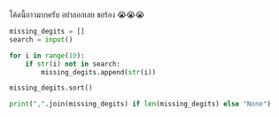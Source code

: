 โค้ดนี้กาวมากครับ อย่าลอกเลย ขอร้อง 😭😭😭

```py
missing_degits = []
search = input()

for i in range(10):
    if str(i) not in search:
        missing_degits.append(str(i))

missing_degits.sort()

print(",".join(missing_degits) if len(missing_degits) else "None")
```
